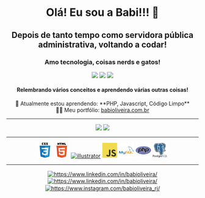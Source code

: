 <h1 align="center">Olá! Eu sou a Babi!!! 👋</h1>
<h2 align="center">Depois de tanto tempo como servidora pública administrativa, voltando a codar!</h2>
<h3 align="center">Amo tecnologia, coisas nerds e gatos!</h3>
<p align="center">
  <img src="https://icons-for-free.com/download-icon-code+alt-1324760525090827402_48.ico">
  <img src="https://icons-for-free.com/download-icon-vader+darth+vader+lord+sith+lord+sith+sith+star+wars+strar+wars-1320190551463123211_48.ico">
  <img src="https://icons-for-free.com/download-icon-cat+icon-1320190750608450315_48.ico">
</p>
<h4 align="center">Relembrando vários conceitos e aprendendo várias outras coisas!</h4>
<div align="center">🌱 Atualmente estou aprendendo: **PHP, Javascript, Código Limpo**</br>👨‍💻 Meu portfólio: <a href="http://www.babioliveira.com.br">babioliveira.com.br</a></div>

<hr>

<div align="center">
  <img height="180em" src="https://github-readme-stats.vercel.app/api?username=barbaraoliveirarj&show_icons=true&rank_icon=github"/>
  <img height="180em" src="https://github-readme-stats.vercel.app/api/top-langs/?username=barbaraoliveirarj&layout=compact"/>
</div>

<hr>

<div align="center">
  <a href="https://www.w3schools.com/css/" target="_blank" rel="noreferrer"><img src="https://raw.githubusercontent.com/devicons/devicon/master/icons/css3/css3-original-wordmark.svg" alt="css3" width="40" height="40"/></a>
  <a href="https://www.w3.org/html/" target="_blank" rel="noreferrer"><img src="https://raw.githubusercontent.com/devicons/devicon/master/icons/html5/html5-original-wordmark.svg" alt="html5" width="40" height="40"/></a> 
  <a href="https://www.adobe.com/in/products/illustrator.html" target="_blank" rel="noreferrer"><img src="https://www.vectorlogo.zone/logos/adobe_illustrator/adobe_illustrator-icon.svg" alt="illustrator" width="40" height="40"/></a> 
  <a href="https://developer.mozilla.org/en-US/docs/Web/JavaScript" target="_blank" rel="noreferrer"><img src="https://raw.githubusercontent.com/devicons/devicon/master/icons/javascript/javascript-original.svg" alt="javascript" width="40" height="40"/></a> 
  <a href="https://www.mysql.com/" target="_blank" rel="noreferrer"><img src="https://raw.githubusercontent.com/devicons/devicon/master/icons/mysql/mysql-original-wordmark.svg" alt="mysql" width="40" height="40"/></a> 
  <a href="https://www.php.net" target="_blank" rel="noreferrer"><img src="https://raw.githubusercontent.com/devicons/devicon/master/icons/php/php-original.svg" alt="php" width="40" height="40"/></a> 
  <a href="https://www.postgresql.org" target="_blank" rel="noreferrer"><img src="https://raw.githubusercontent.com/devicons/devicon/master/icons/postgresql/postgresql-original-wordmark.svg" alt="postgresql" width="40" height="40"/></a>
</div>

<hr>

<div align="center">
  <a href="https://linkedin.com/in/https://www.linkedin.com/in/babioliveira/" target="blank"><img align="center" src="https://img.shields.io/badge/Gmail-D14836?style=for-the-badge&logo=gmail&logoColor=white" alt="https://www.linkedin.com/in/babioliveira/" /></a>
  <a href="https://linkedin.com/in/https://www.linkedin.com/in/babioliveira/" target="blank"><img align="center" src="https://img.shields.io/badge/LinkedIn-0077B5?style=for-the-badge&logo=linkedin&logoColor=white" alt="https://www.linkedin.com/in/babioliveira/" /></a>
  <a href="https://instagram.com/https://www.instagram.com/babioliveira_rj/" target="blank"><img align="center" src="https://img.shields.io/badge/Instagram-E4405F?style=for-the-badge&logo=instagram&logoColor=white" alt="https://www.instagram.com/babioliveira_rj/" /></a>
</div>
